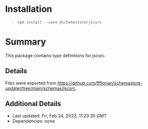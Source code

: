 # Installation
> `npm install --save @schemastore/jscsrc`

# Summary
This package contains type definitions for jscsrc.

## Details
Files were exported from https://github.com/ffflorian/schemastore-updater/tree/main/schemas/jscsrc.

## Additional Details
* Last updated: Fri, Feb 24, 2023, 11:23:35 GMT
* Dependencies: none
